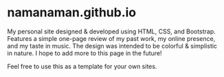 # namanaman.github.io

My personal site designed & developed using HTML, CSS, and Bootstrap. Features a simple one-page review of my past work, my online presence, and my taste in music. The design was intended to be colorful & simplistic in nature. I hope to add more to this page in the future!

Feel free to use this as a template for your own sites.
